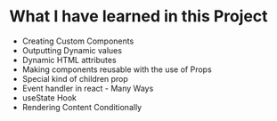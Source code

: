 # What I have learned in this Project

- Creating Custom Components
- Outputting Dynamic values
- Dynamic HTML attributes
- Making components reusable with the use of Props
- Special kind of children prop
- Event handler in react - Many Ways
- useState Hook
- Rendering Content Conditionally
